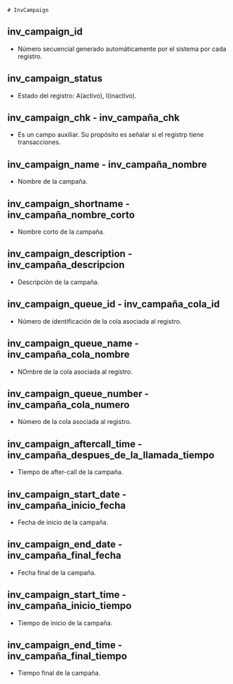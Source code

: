     # InvCampaign

## inv_campaign_id
* Número secuencial generado automáticamente por el sistema por cada registro.

## inv_campaign_status
* Estado del registro: A(activo), I(inactivo).

## inv_campaign_chk	- inv_campaña_chk
* Es un campo auxiliar. Su propósito es señalar si el registrp tiene transacciones.

## inv_campaign_name - inv_campaña_nombre
* Nombre de la campaña.

## inv_campaign_shortname - inv_campaña_nombre_corto
* Nombre corto de la campaña.

## inv_campaign_description	- inv_campaña_descripcion
* Descripción de la campaña.

## inv_campaign_queue_id - inv_campaña_cola_id
* Número de identificación de la cola asociada al registro. 

## inv_campaign_queue_name - inv_campaña_cola_nombre
* NOmbre de la cola asociada al registro.

## inv_campaign_queue_number - inv_campaña_cola_numero
* Número de la cola asociada al registro.

## inv_campaign_aftercall_time - inv_campaña_despues_de_la_llamada_tiempo
* Tiempo de after-call de la campaña.

## inv_campaign_start_date - inv_campaña_inicio_fecha
* Fecha de inicio de la campaña.

## inv_campaign_end_date - inv_campaña_final_fecha
* Fecha final de la campaña.

## inv_campaign_start_time - inv_campaña_inicio_tiempo	
* Tiempo de inicio de la campaña.

## inv_campaign_end_time - inv_campaña_final_tiempo
* Tiempo final de la campaña.

